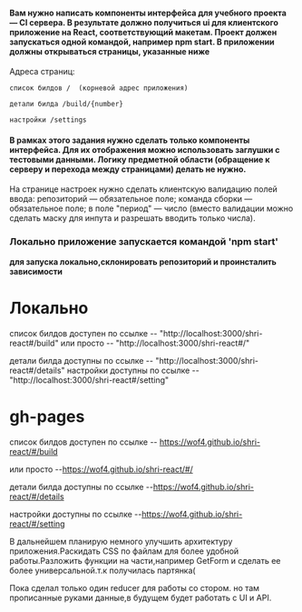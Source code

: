 #### Вам нужно написать компоненты интерфейса для учебного проекта — CI сервера. В результате должно получиться ui для клиентского приложение на React, соответствующий макетам. Проект должен запускаться одной командой, например npm start. В приложении должны открываться страницы, указанные ниже

Адреса страниц:
```
список билдов /  (корневой адрес приложения)
```
```
детали билда /build/{number} 
```
```
настройки /settings 
```

#### В рамках этого задания нужно сделать только компоненты интерфейса. Для их отображения можно использовать заглушки с тестовыми данными. Логику предметной области (обращение к серверу и перехода между страницами) делать не нужно.
На странице настроек нужно сделать клиентскую валидацию полей ввода:
репозиторий — обязательное поле;
команда сборки — обязательное поле;
в поле "период" — число (вместо валидации можно сделать маску для инпута и разрешать вводить только числа).


### Локально приложение запускается командой  'npm start' 

**для запуска локально,склонировать репозиторий и проинсталить зависимости**


# Локально

список билдов доступен по ссылке -- "http://localhost:3000/shri-react#/build"
или просто -- "http://localhost:3000/shri-react#/"

детали билда доступны по ссылке --  "http://localhost:3000/shri-react#/details"
настройки доступны по ссылке --  "http://localhost:3000/shri-react#/setting"

# gh-pages 



список билдов доступен по ссылке -- https://wof4.github.io/shri-react/#/build 



или просто --https://wof4.github.io/shri-react/#/



детали билда доступны по ссылке --https://wof4.github.io/shri-react/#/details



настройки доступны по ссылке --https://wof4.github.io/shri-react/#/setting





В дальнейшем планирую немного улучшить архитектуру приложения.Раскидать CSS по файлам для более удобной работы.Разложить функции на части,например GetForm и сделать ее более универсальной.т.к получилась партянка(

Пока сделал только один reducer для работы со стором. но там прописанные руками данные,в будущем будет работать с UI и API. 